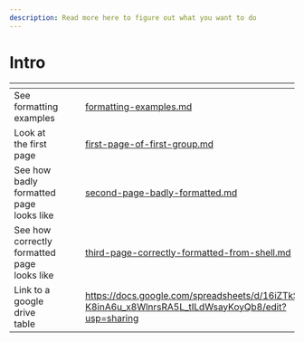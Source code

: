```yaml
---
description: Read more here to figure out what you want to do
---
```


# Intro

<table data-view="cards"><thead><tr><th></th><th></th><th></th><th data-hidden data-card-target data-type="content-ref"></th></tr></thead><tbody><tr><td>See formatting examples</td><td></td><td></td><td><a href="first-group/formatting-examples.md">formatting-examples.md</a></td></tr><tr><td>Look at the first page</td><td></td><td></td><td><a href="first-group/first-page-of-first-group.md">first-page-of-first-group.md</a></td></tr><tr><td>See how badly formatted page looks like</td><td></td><td></td><td><a href="first-group/second-page-badly-formatted.md">second-page-badly-formatted.md</a></td></tr><tr><td>See how correctly formatted page looks like</td><td></td><td></td><td><a href="first-group/third-page-correctly-formatted-from-shell.md">third-page-correctly-formatted-from-shell.md</a></td></tr><tr><td>Link to a google drive table</td><td></td><td></td><td><a href="https://docs.google.com/spreadsheets/d/16iZTkSLM-K8inA6u_x8WlnrsRA5L_tILdWsayKoyQb8/edit?usp=sharing">https://docs.google.com/spreadsheets/d/16iZTkSLM-K8inA6u_x8WlnrsRA5L_tILdWsayKoyQb8/edit?usp=sharing</a></td></tr></tbody></table>
